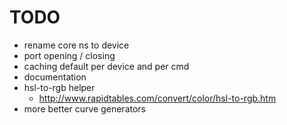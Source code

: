 # TODO

* rename core ns to device
* port opening / closing
* caching default per device and per cmd
* documentation
* hsl-to-rgb helper
  - http://www.rapidtables.com/convert/color/hsl-to-rgb.htm
* more better curve generators
